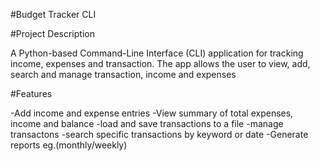 #Budget Tracker CLI

#Project Description

A Python-based Command-Line Interface (CLI) application for tracking income, expenses and transaction.
The app allows the user to view, add, search and manage transaction, income and expenses

#Features

-Add income and expense entries
-View summary of total expenses, income and balance
-load and save transactions to a file
-manage transactons 
-search specific transactions by keyword or date
-Generate reports eg.(monthly/weekly)